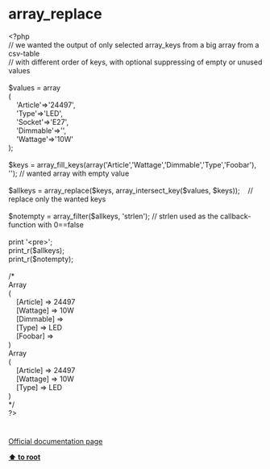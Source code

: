 # array_replace




<div class="phpcode"><span class="html">
<span class="default">&lt;?php<br></span><span class="comment">// we wanted the output of only selected array_keys from a big array from a csv-table<br>// with different order of keys, with optional suppressing of empty or unused values<br><br></span><span class="default">$values </span><span class="keyword">= array<br>(<br>&#xA0; &#xA0; </span><span class="string">&apos;Article&apos;</span><span class="keyword">=&gt;</span><span class="string">&apos;24497&apos;</span><span class="keyword">,<br>&#xA0; &#xA0; </span><span class="string">&apos;Type&apos;</span><span class="keyword">=&gt;</span><span class="string">&apos;LED&apos;</span><span class="keyword">,<br>&#xA0; &#xA0; </span><span class="string">&apos;Socket&apos;</span><span class="keyword">=&gt;</span><span class="string">&apos;E27&apos;</span><span class="keyword">,<br>&#xA0; &#xA0; </span><span class="string">&apos;Dimmable&apos;</span><span class="keyword">=&gt;</span><span class="string">&apos;&apos;</span><span class="keyword">,<br>&#xA0; &#xA0; </span><span class="string">&apos;Wattage&apos;</span><span class="keyword">=&gt;</span><span class="string">&apos;10W&apos;<br></span><span class="keyword">);<br><br></span><span class="default">$keys </span><span class="keyword">= </span><span class="default">array_fill_keys</span><span class="keyword">(array(</span><span class="string">&apos;Article&apos;</span><span class="keyword">,</span><span class="string">&apos;Wattage&apos;</span><span class="keyword">,</span><span class="string">&apos;Dimmable&apos;</span><span class="keyword">,</span><span class="string">&apos;Type&apos;</span><span class="keyword">,</span><span class="string">&apos;Foobar&apos;</span><span class="keyword">), </span><span class="string">&apos;&apos;</span><span class="keyword">); </span><span class="comment">// wanted array with empty value<br><br></span><span class="default">$allkeys </span><span class="keyword">= </span><span class="default">array_replace</span><span class="keyword">(</span><span class="default">$keys</span><span class="keyword">, </span><span class="default">array_intersect_key</span><span class="keyword">(</span><span class="default">$values</span><span class="keyword">, </span><span class="default">$keys</span><span class="keyword">));&#xA0; &#xA0; </span><span class="comment">// replace only the wanted keys<br><br></span><span class="default">$notempty </span><span class="keyword">= </span><span class="default">array_filter</span><span class="keyword">(</span><span class="default">$allkeys</span><span class="keyword">, </span><span class="string">&apos;strlen&apos;</span><span class="keyword">); </span><span class="comment">// strlen used as the callback-function with 0==false<br><br></span><span class="keyword">print </span><span class="string">&apos;&lt;pre&gt;&apos;</span><span class="keyword">;<br></span><span class="default">print_r</span><span class="keyword">(</span><span class="default">$allkeys</span><span class="keyword">);<br></span><span class="default">print_r</span><span class="keyword">(</span><span class="default">$notempty</span><span class="keyword">);<br><br></span><span class="comment">/*<br>Array<br>(<br>&#xA0; &#xA0; [Article] =&gt; 24497<br>&#xA0; &#xA0; [Wattage] =&gt; 10W<br>&#xA0; &#xA0; [Dimmable] =&gt; <br>&#xA0; &#xA0; [Type] =&gt; LED<br>&#xA0; &#xA0; [Foobar] =&gt; <br>)<br>Array<br>(<br>&#xA0; &#xA0; [Article] =&gt; 24497<br>&#xA0; &#xA0; [Wattage] =&gt; 10W<br>&#xA0; &#xA0; [Type] =&gt; LED<br>)<br>*/<br></span><span class="default">?&gt;</span>
</span>
</div>
  

#

[Official documentation page](https://www.php.net/manual/en/function.array-replace.php)

**[⬆ to root](/)**